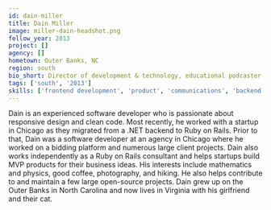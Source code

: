 ```yaml
---
id: dain-miller
title: Dain Miller
image: miller-dain-headshot.png
fellow_year: 2013
project: []
agency: []
hometown: Outer Banks, NC
region: south
bio_short: Director of development & technology, educational podcaster (starthere.fm), product manager, and ruby/rails consultant.
tags: ['south', '2013']
skills: ['frontend development', 'product', 'communications', 'backend development', 'digital']
---
```


Dain is an experienced software developer who is passionate about responsive design and clean code.  Most recently, he worked with a startup in Chicago as they migrated from a .NET backend to Ruby on Rails.  Prior to that, Dain was a software developer at an agency in Chicago where he worked on a bidding platform and numerous large client projects.  Dain also works independently as a Ruby on Rails consultant and helps startups build MVP products for their business ideas.  His interests include mathematics and physics, good coffee, photography, and hiking.  He also helps contribute to and maintain a few large open-source projects.  Dain grew up on the Outer Banks in North Carolina and now lives in Virginia with his girlfriend and their cat.
